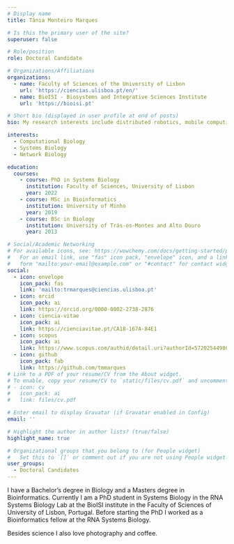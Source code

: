 ```yaml
---
# Display name
title: Tânia Monteiro Marques

# Is this the primary user of the site?
superuser: false

# Role/position
role: Doctoral Candidate

# Organizations/Affiliations
organizations:
  - name: Faculty of Sciences of the University of Lisbon
    url: 'https://ciencias.ulisboa.pt/en/'
  - name: BioISI - Biosystems and Integrative Sciences Institute
    url: 'https://bioisi.pt'

# Short bio (displayed in user profile at end of posts)
bio: My research interests include distributed robotics, mobile computing and programmable matter.

interests:
  - Computational Biology
  - Systems Biology
  - Network Biology

education:
  courses:
    - course: PhD in Systems Biology
      institution: Faculty of Sciences, University of Lisbon
      year: 2022
    - course: MSc in Bioinformatics
      institution: University of Minho
      year: 2019
    - course: BSc in Biology
      institution: University of Trás-os-Montes and Alto Douro
      year: 2013

# Social/Academic Networking
# For available icons, see: https://wowchemy.com/docs/getting-started/page-builder/#icons
#   For an email link, use "fas" icon pack, "envelope" icon, and a link in the
#   form "mailto:your-email@example.com" or "#contact" for contact widget.
social:
  - icon: envelope
    icon_pack: fas
    link: 'mailto:trmarques@ciencias.ulisboa.pt'
  - icon: orcid
    icon_pack: ai
    link: https://orcid.org/0000-0002-2738-2876
  - icon: ciencia-vitae
    icon_pack: ai
    link: https://cienciavitae.pt/CA18-167A-84E1
  - icon: scopus
    icon_pack: ai
    link: https://www.scopus.com/authid/detail.uri?authorId=57202544986
  - icon: github
    icon_pack: fab
    link: https://github.com/tmmarques
# Link to a PDF of your resume/CV from the About widget.
# To enable, copy your resume/CV to `static/files/cv.pdf` and uncomment the lines below.
# - icon: cv
#   icon_pack: ai
#   link: files/cv.pdf

# Enter email to display Gravatar (if Gravatar enabled in Config)
email: ''

# Highlight the author in author lists? (true/false)
highlight_name: true

# Organizational groups that you belong to (for People widget)
#   Set this to `[]` or comment out if you are not using People widget.
user_groups:
  - Doctoral Candidates
---
```


I have a Bachelor’s degree in Biology and a Masters degree in Bioinformatics. Currently I am a PhD student in Systems Biology in the RNA Systems Biology Lab at the BioISI institute in the Faculty of Sciences of University of Lisbon, Portugal. Before starting the PhD I worked as a Bioinformatics fellow at the RNA Systems Biology. 

Besides science I also love photography and coffee. 
